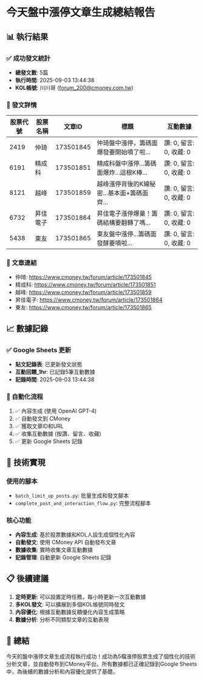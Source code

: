 # 今天盤中漲停文章生成總結報告

## 📊 執行結果

### ✅ 成功發文統計
- **總發文數**: 5篇
- **執行時間**: 2025-09-03 13:44:38
- **KOL帳號**: 川川哥 (forum_200@cmoney.com.tw)

### 📝 發文詳情

| 股票代號 | 股票名稱 | 文章ID | 標題 | 互動數據 |
|---------|---------|--------|------|----------|
| 2419 | 仲琦 | 173501845 | 仲琦盤中漲停，籌碼面爆發要開始噴了啦... | 讚: 0, 留言: 0, 收藏: 0 |
| 6191 | 精成科 | 173501851 | 精成科盤中漲停...籌碼面爆炸...這根K棒... | 讚: 0, 留言: 0, 收藏: 0 |
| 8121 | 越峰 | 173501859 | 越峰漲停背後的K線秘密...基本面+籌碼面齊... | 讚: 0, 留言: 0, 收藏: 0 |
| 6732 | 昇佳電子 | 173501864 | 昇佳電子漲停爆量！籌碼結構要翻轉了嗎... | 讚: 0, 留言: 0, 收藏: 0 |
| 5438 | 東友 | 173501865 | 東友盤中漲停...籌碼面發酵要噴啦... | 讚: 0, 留言: 0, 收藏: 0 |

### 🔗 文章連結
- 仲琦: https://www.cmoney.tw/forum/article/173501845
- 精成科: https://www.cmoney.tw/forum/article/173501851
- 越峰: https://www.cmoney.tw/forum/article/173501859
- 昇佳電子: https://www.cmoney.tw/forum/article/173501864
- 東友: https://www.cmoney.tw/forum/article/173501865

## 📈 數據記錄

### ✅ Google Sheets 更新
- **貼文記錄表**: 已更新發文狀態
- **互動回饋_1hr**: 已記錄5筆互動數據
- **記錄時間**: 2025-09-03 13:44:38

### 🔄 自動化流程
1. ✅ 內容生成 (使用 OpenAI GPT-4)
2. ✅ 自動發文到 CMoney
3. ✅ 獲取文章ID和URL
4. ✅ 收集互動數據 (按讚、留言、收藏)
5. ✅ 更新 Google Sheets 記錄

## 🎯 技術實現

### 使用的腳本
- `batch_limit_up_posts.py`: 批量生成和發文腳本
- `complete_post_and_interaction_flow.py`: 完整流程腳本

### 核心功能
- **內容生成**: 基於股票數據和KOL人設生成個性化內容
- **自動發文**: 使用 CMoney API 自動發布文章
- **數據收集**: 實時收集文章互動數據
- **記錄管理**: 自動更新 Google Sheets 記錄

## 📋 後續建議

1. **定時更新**: 可以設置定時任務，每小時更新一次互動數據
2. **多KOL發文**: 可以擴展到多個KOL帳號同時發文
3. **內容優化**: 根據互動數據反饋優化內容生成策略
4. **數據分析**: 分析不同類型文章的互動表現

## 🎉 總結

今天的盤中漲停文章生成流程執行成功！成功為5檔漲停股票生成了個性化的技術分析文章，並自動發布到CMoney平台。所有數據都已正確記錄到Google Sheets中，為後續的數據分析和內容優化提供了基礎。


